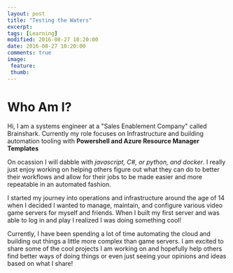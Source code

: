 ```yaml
---
layout: post
title: "Testing the Waters"
excerpt: 
tags: [Learning]
modified: 2016-08-27 10:20:00
date: 2016-08-27 10:20:00
comments: true
image:
 feature:
 thumb: 
---
```


# Who Am I? 

Hi, I am a systems engineer at a "Sales Enablement Company" called Brainshark. Currently my role focuses on Infrastructure and building automation tooling with **Powershell and Azure Resource Manager Templates**

On ocassion I will dabble with *javascript, C#, or python, and docker*. I really just enjoy working on helping others figure out what they can do to better their workflows and allow for their jobs to be made easier and more repeatable in an automated fashion. 

I started my journey into operations and infrastructure around the age of 14 when I decided I wanted to manage, maintain, and configure various video game servers for myself and friends. When I built my first server and was able to log in and play I realized I was doing something cool!

Currently, I have been spending a lot of time automating the cloud and building out things a little more complex than game servers. I am excited to share some of the cool projects I am working on and hopefully help others find better ways of doing things or even just seeing your opinions and ideas based on what I share! 


